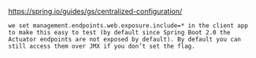 https://spring.io/guides/gs/centralized-configuration/

	we set management.endpoints.web.exposure.include=* in the client app to make this easy to test (by default since Spring Boot 2.0 the Actuator endpoints are not exposed by default). By default you can still access them over JMX if you don’t set the flag.
